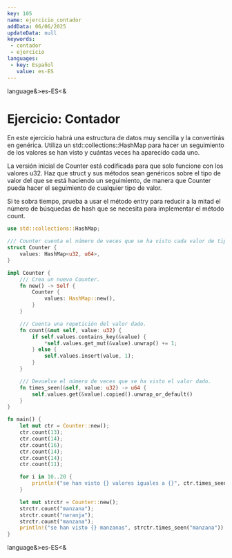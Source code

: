 ```yaml
---
key: 105
name: ejercicio_contador
addData: 06/06/2025
updateData: null
keywords: 
 - contador
 - ejercicio
languages:
 - key: Español
   value: es-ES
---
```

language&>es-ES<&
# Ejercicio: Contador
En este ejercicio habrá una estructura de datos muy sencilla y la convertirás en genérica. Utiliza un std::collections::HashMap para hacer un seguimiento de los valores se han visto y cuántas veces ha aparecido cada uno.

La versión inicial de Counter está codificada para que solo funcione con los valores u32. Haz que struct y sus métodos sean genéricos sobre el tipo de valor del que se está haciendo un seguimiento, de manera que Counter pueda hacer el seguimiento de cualquier tipo de valor.

Si te sobra tiempo, prueba a usar el método entry para reducir a la mitad el número de búsquedas de hash que se necesita para implementar el método count.

```rust
use std::collections::HashMap;

/// Counter cuenta el número de veces que se ha visto cada valor de tipo T.
struct Counter {
    values: HashMap<u32, u64>,
}

impl Counter {
    /// Crea un nuevo Counter.
    fn new() -> Self {
        Counter {
            values: HashMap::new(),
        }
    }

    /// Cuenta una repetición del valor dado.
    fn count(&mut self, value: u32) {
        if self.values.contains_key(&value) {
            *self.values.get_mut(&value).unwrap() += 1;
        } else {
            self.values.insert(value, 1);
        }
    }

    /// Devuelve el número de veces que se ha visto el valor dado.
    fn times_seen(&self, value: u32) -> u64 {
        self.values.get(&value).copied().unwrap_or_default()
    }
}

fn main() {
    let mut ctr = Counter::new();
    ctr.count(13);
    ctr.count(14);
    ctr.count(16);
    ctr.count(14);
    ctr.count(14);
    ctr.count(11);

    for i in 10..20 {
        println!("se han visto {} valores iguales a {}", ctr.times_seen(i), i);
    }

    let mut strctr = Counter::new();
    strctr.count("manzana");
    strctr.count("naranja");
    strctr.count("manzana");
    println!("se han visto {} manzanas", strctr.times_seen("manzana"));
}
```

language&>es-ES<&
